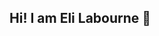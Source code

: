 ## Hi! I am Eli Labourne 👋

<!-- <img src="https://github-readme-stats.vercel.app/api?username=imelilabourne&&show_icons=true&title_color=#faf9f5&icon_color=bb2acf&text_color=daf7dc&bg_color=151515"> -->
<!--
**imelilabourne/imelilabourne** is a ✨ _special_ ✨ repository because its `README.md` (this file) appears on your GitHub profile.
